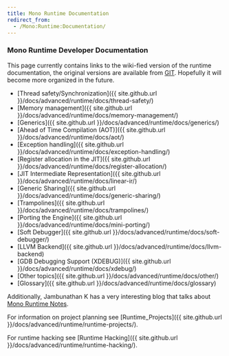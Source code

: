 ```yaml
---
title: Mono Runtime Documentation
redirect_from:
  - /Mono:Runtime:Documentation/
---
```


### Mono Runtime Developer Documentation

This page currently contains links to the wiki-fied version of the runtime documentation, the original versions are available from [GIT](https://github.com/mono/mono/tree/master/docs). Hopefully it will become more organized in the future.

-   [Thread safety/Synchronization]({{ site.github.url }}/docs/advanced/runtime/docs/thread-safety/)
-   [Memory management]({{ site.github.url }}/docs/advanced/runtime/docs/memory-management/)
-   [Generics]({{ site.github.url }}/docs/advanced/runtime/docs/generics/)
-   [Ahead of Time Compilation (AOT)]({{ site.github.url }}/docs/advanced/runtime/docs/aot/)
-   [Exception handling]({{ site.github.url }}/docs/advanced/runtime/docs/exception-handling/)
-   [Register allocation in the JIT]({{ site.github.url }}/docs/advanced/runtime/docs/register-allocation/)
-   [JIT Intermediate Representation]({{ site.github.url }}/docs/advanced/runtime/docs/linear-ir/)
-   [Generic Sharing]({{ site.github.url }}/docs/advanced/runtime/docs/generic-sharing/)
-   [Trampolines]({{ site.github.url }}/docs/advanced/runtime/docs/trampolines/)
-   [Porting the Engine]({{ site.github.url }}/docs/advanced/runtime/docs/mini-porting/)
-   [Soft Debugger]({{ site.github.url }}/docs/advanced/runtime/docs/soft-debugger/)
-   [LLVM Backend]({{ site.github.url }}/docs/advanced/runtime/docs/llvm-backend)
-   [GDB Debugging Support (XDEBUG)]({{ site.github.url }}/docs/advanced/runtime/docs/xdebug/)
-   [Other topics]({{ site.github.url }}/docs/advanced/runtime/docs/other/)
-   [Glossary]({{ site.github.url }}/docs/advanced/runtime/docs/glossary)

Additionally, Jambunathan K has a very interesting blog that talks about [Mono Runtime Notes](http://monoruntime.wordpress.com/).

For information on project planning see [Runtime\_Projects]({{ site.github.url }}/docs/advanced/runtime/runtime-projects/).

For runtime hacking see [Runtime Hacking]({{ site.github.url }}/docs/advanced/runtime/runtime-hacking/).

